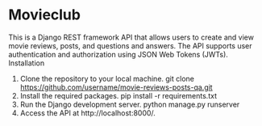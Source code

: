# Movieclub
This is a Django REST framework API that allows users to create and view movie reviews, posts, and questions and answers. The API supports user authentication and authorization using JSON Web Tokens (JWTs).
Installation
1. Clone the repository to your local machine.
git clone https://github.com/username/movie-reviews-posts-qa.git
2. Install the required packages.
pip install -r requirements.txt
3. Run the Django development server.
python manage.py runserver
4. Access the API at http://localhost:8000/.
